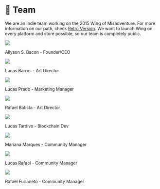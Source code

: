 # 🤖 Team

We are an Indie team working on the 2015 Wing of Misadventure. For more information on our path, check [Retro Version](retro-version.md). We want to launch Wing on every platform and store possible, so our team is completely public.

![](<.gitbook/assets/Allyson - FounderCEO.png>)

Allyson S. Bacon - Founder/CEO

![](<.gitbook/assets/Lucas Barros - Art Director.png>)

Lucas Barros - Art Director

![](<.gitbook/assets/Lucas Prado - Marketing Manager.png>)

Lucas Prado - Marketing Manager

![](<.gitbook/assets/Rafael Batista - Art Director.png>)

Rafael Batista - Art Director

![](<.gitbook/assets/Lucas Tardivo - Blockchain Dev.png>)

Lucas Tardivo - Blockchain Dev

![](<.gitbook/assets/Mariana - Community Manager.png>)

Mariana Marques - Community Manager

![](<.gitbook/assets/Lucas Rafael - Community Manager.png>)

Lucas Rafael - Community Manager

![](<.gitbook/assets/Rafael Furlaneto - Community Manager.png>)

Rafael Furlaneto - Community Manager
